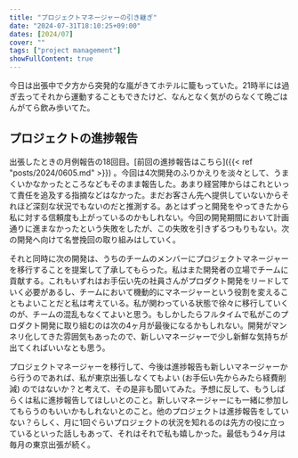 ```yaml
---
title: "プロジェクトマネージャーの引き継ぎ"
date: "2024-07-31T18:10:25+09:00"
dates: [2024/07]
cover: ""
tags: ["project management"]
showFullContent: true
---
```


今日は出張中で夕方から突発的な嵐がきてホテルに籠もっていた。21時半には過ぎ去ってそれから運動することもできたけど、なんとなく気がのらなくて晩ごはんがてら飲み歩いてた。

## プロジェクトの進捗報告

出張したときの月例報告の18回目。[前回の進捗報告はこちら]({{< ref "posts/2024/0605.md" >}}) 。今回は4次開発のふりかえりを淡々として、うまくいかなかったところなどもそのまま報告した。あまり経営陣からはこれといって責任を追及する指摘などはなかった。まだお客さん先へ提供していないからそれほど深刻な状況でもないのだと推測する。あとはずっと開発をやってきたから私に対する信頼度も上がっているのかもしれない。今回の開発期間において計画通りに進まなかったという失敗をしたが、この失敗を引きずるつもりもない。次の開発へ向けて名誉挽回の取り組みはしていく。

それと同時に次の開発は、うちのチームのメンバーにプロジェクトマネージャーを移行することを提案して了承してもらった。私はまた開発者の立場でチームに貢献する。これもいずれはお手伝い先の社員さんがプロダクト開発をリードしていく必要があるし、チームにおいて機動的にマネージャーという役割を変えることもよいことだと私は考えている。私が関わっている状態で徐々に移行していくのが、チームの混乱もなくてよいと思う。もしかしたらフルタイムで私がこのプロダクト開発に取り組むのは次の4ヶ月が最後になるかもしれない。開発がマンネリ化してきた雰囲気もあったので、新しいマネージャーで少し新鮮な気持ちが出てくればいいなとも思う。

プロジェクトマネージャーを移行して、今後は進捗報告も新しいマネージャーから行うのであれば、私が東京出張しなくてもよい (お手伝い先からみたら経費削減) のではないか？と考えて、その是非も聞いてみた。予想に反して、もうしばらくは私に進捗報告してほしいとのこと。新しいマネージャーにも一緒に参加してもらうのもいいかもしれないとのこと。他のプロジェクトは進捗報告をしていない？らしく、月に1回ぐらいプロジェクトの状況を知れるのは先方の役に立っているといった話しもあって、それはそれで私も嬉しかった。最低もう4ヶ月は毎月の東京出張が続く。
